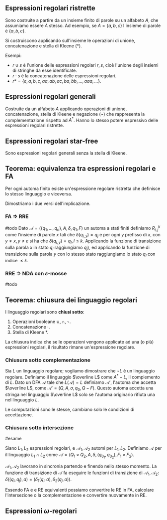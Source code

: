 
## Espressioni regolari ristrette

Sono costruite a partire da un insieme finito di parole su un alfabeto $A$, che assumiamo essere $A$ stesso. Ad esempio, se $A=\{a,b,c\}$ l'insieme di parole è $\{a,b,c\}$.

Si costruiscono applicando sull'insieme le operazioni di unione, concatenazione e stella di Kleene (*).

Esempi:
- $r \cup s$ è l'unione delle espressioni regolari $r,s$, cioè l'unione degli insiemi di stringhe da esse identificate.
- $r \cdot s$ è la concatenazione delle espressioni regolari.
- $r* = \{\varepsilon, a,b,c,aa,ab,ac,ba,bb,\dots,aaa,\dots\}$.

## Espressioni regolari generali

Costruite da un alfabeto $A$ applicando operazioni di unione, concatenazione, stella di Kleene e negazione ($\lnot$) che rappresenta la complementazione rispetto ad $A^*$.
Hanno lo stesso potere espressivo delle espressioni regolari ristrette.

## Espressioni regolari star-free

Sono espressioni regolari generali senza la stella di Kleene.

## Teorema: equivalenza tra espressioni regolari e FA

Per ogni automa finito esiste un'espressione regolare ristretta che definisce lo stesso linguaggio e viceversa.

Dimostriamo i due versi dell'implicazione.

### FA $\Rightarrow$ RRE
#todo 
Dato $\mathcal{A} = (\{q_1,\dots,q_n\},A,\delta,q_1,F)$ un automa a stati finiti definiamo $R_{i,j}^{k}$ come l'insieme di parole $x$ tali che $\delta(q_{i,x})= q_j$ e per ogni $y$ prefisso di $x$, con $y \neq x,y\neq \varepsilon$ si ha che $\delta(q_{i,y})= q_{l}, l\leq k$.
Applicando la funzione di transizione sulla parola $x$ in stato $q_i$ raggiungiamo $q_j$), ed applicando la funzione di transizione sulla parola $y$ con lo stesso stato raggiungiamo lo stato $q_l$ con indice $\leq k$.

### RRE $\Rightarrow$ NDA con $\varepsilon$-mosse
#todo 

## Teorema: chiusura dei linguaggio regolari

I linguaggio regolari sono **chiusi sotto**:
1. Operazioni booleane $\cup,\cap,\lnot$.
2. Concatenazione $\cdot$.
3. Stella di Kleene $*$.

La chiusura indica che se le operazioni vengono applicate ad una (o più) espressioni regolari, il risultato rimane un'espressione regolare.

### Chiusura sotto complementazione
Sia $L$ un linguaggio regolare; vogliamo dimostrare che $\lnot L$ è un linguaggio regolare.
Definiamo il linguaggio $\overline L$ come $A^{*} - L$, il complemento di $L$.
Dato un DFA $\mathcal{A}$ tale che $L(\mathcal{A}) = L$ definiamo $\mathcal{A}'$, l'automa che accetta $\overline L$, come $\mathcal{A}' = (Q,A,\sigma,q_{0}, Q-F)$. 
Questo automa accetta una stringa nel linguaggio $\overline L$ solo se l'automa originario rifiuta una nel linguaggio $L$.

Le computazioni sono le stesse, cambiano solo le condizioni di accettazione.

### Chiusura sotto intersezione 
#esame

Siano $L_1,L_2$ espressioni regolari, e $\mathcal{A}_1, \mathcal{A}_2$ automi per $L_1,L_2$.
Definiamo $\mathcal{A}$ per il linguaggio $L_{1}\cap L_{2}$ come $\mathcal{A} = (Q_{1}\times Q_{2}, A, \delta,(q_{0_{1}}, q_{0_{2}}), F_{1}\times F_{2})$.

$\mathcal{A}_1, \mathcal{A}_2$ lavorano in sincronia partendo e finendo nello stesso momento.
La funzione di transizione di $\mathcal{A}$ fa eseguire le funzioni di transizione di $\mathcal{A}_1, \mathcal{A}_2$: $\delta((q_i,q_j),a)= (\delta_1(q_i,a),\delta_2(q_j,a))$.

Essendo FA e e RE equivalenti possiamo convertire le RE in FA, calcolare l'intersezione o la complementazione e convertire nuovamente in RE.

## Espressioni $\omega$-regolari